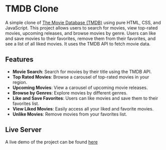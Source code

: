 # TMDB Clone

A simple clone of [The Movie Database (TMDB)](https://www.themoviedb.org/) using pure HTML, CSS, and JavaScript. This project allows users to search for movies, view top-rated movies, upcoming releases, and browse movies by genre. Users can like and save movies to their favorites, remove them from their favorites, and see a list of all liked movies. It uses the TMDB API to fetch movie data.

## Features

- **Movie Search**: Search for movies by their title using the TMDB API.
- **Top Rated Movies**: Browse a carousel of top-rated movies in your region.
- **Upcoming Movies**: View a carousel of upcoming movie releases.
- **Browse by Genres**: Explore movies by different genres.
- **Like and Save Favorites**: Users can like movies and save them to their favorites list.
- **View Liked Movies**: Easily access all your liked and favorite movies.
- **Unlike Movies**: Remove movies from your favorites list.

## Live Server

A live demo of the project can be found [here](https://yanivridel.github.io/TheMovieDBClone/)
